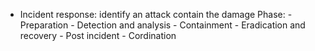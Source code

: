 - Incident response: identify an attack contain the damage
		Phase:
		- Preparation
		- Detection and analysis
		- Containment
		- Eradication and recovery
		- Post incident
		-  Cordination